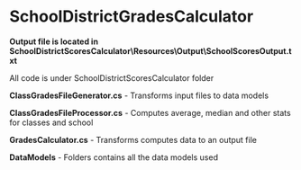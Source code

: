 # SchoolDistrictGradesCalculator

**Output file is located in SchoolDistrictScoresCalculator\Resources\Output\SchoolScoresOutput.txt**


All code is under SchoolDistrictScoresCalculator folder

**ClassGradesFileGenerator.cs** - Transforms input files to data models

**ClassGradesFileProcessor.cs** - Computes average, median and other stats for classes and school

**GradesCalculator.cs** - Transforms computes data to an output file

**DataModels** - Folders contains all the data models used
